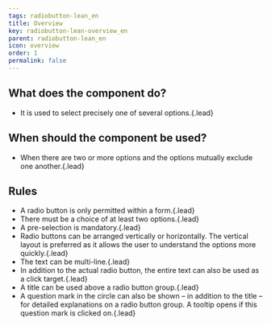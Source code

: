 ```yaml
---
tags: radiobutton-lean_en
title: Overview
key: radiobutton-lean-overview_en
parent: radiobutton-lean_en
icon: overview
order: 1
permalink: false  
---
```


## What does the component do? 
* It is used to select precisely one of several options.{.lead}

## When should the component be used?
* When there are two or more options and the options mutually exclude one another.{.lead}

## Rules
* A radio button is only permitted within a form.{.lead}
* There must be a choice of at least two options.{.lead}
* A pre-selection is mandatory.{.lead}
* Radio buttons can be arranged vertically or horizontally. The vertical layout is preferred as it allows the user to understand the options more quickly.{.lead}
* The text can be multi-line.{.lead}
* In addition to the actual radio button, the entire text can also be used as a click target.{.lead}
* A title can be used above a radio button group.{.lead}
* A question mark in the circle can also be shown – in addition to the title – for detailed explanations on a radio button group. A <sbb-link variant="inline" type="button" href="/{{page.lang}}/design-system/lean/components/tooltip">tooltip</sbb-link> opens if this question mark is clicked on.{.lead}